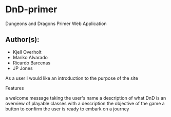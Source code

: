 # DnD-primer
Dungeons and Dragons Primer Web Application

## Author(s): 
+ Kjell Overholt
+ Mariko Alvarado
+ Ricardo Barcenas
+ JP Jones


As a user I would like an introduction to the purpose of the site

Features

a welcome message taking the user's name
a description of what DnD is
an overview of playable classes with a description
the objective of the game
a button to confirm the user is ready to embark on a journey


